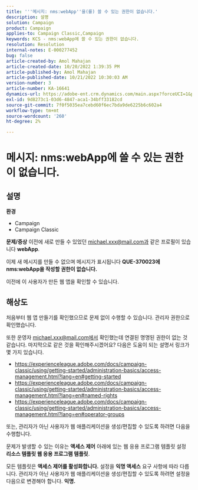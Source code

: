 ```yaml
---
title: '''메시지: nms:webApp''을(를) 쓸 수 있는 권한이 없습니다.'
description: 설명
solution: Campaign
product: Campaign
applies-to: Campaign Classic,Campaign
keywords: KCS - nms:webApp에 쓸 수 있는 권한이 없습니다.
resolution: Resolution
internal-notes: E-000277452
bug: false
article-created-by: Amol Mahajan
article-created-date: 10/20/2022 1:39:35 PM
article-published-by: Amol Mahajan
article-published-date: 10/21/2022 10:30:03 AM
version-number: 3
article-number: KA-16641
dynamics-url: https://adobe-ent.crm.dynamics.com/main.aspx?forceUCI=1&pagetype=entityrecord&etn=knowledgearticle&id=e3766aa1-7c50-ed11-bba2-00224808664b
exl-id: 9d8273c1-03d6-4847-aca1-34bff33182cd
source-git-commit: 7f0f5035ea7cebd60f6ec7bda9de6225b6c602a4
workflow-type: tm+mt
source-wordcount: '260'
ht-degree: 2%

---
```


# 메시지: nms:webApp에 쓸 수 있는 권한이 없습니다.

## 설명

<b>환경</b>
- Campaign
- Campaign Classic

<b>문제/증상</b>
이전에 새로 만들 수 있었던 michael.xxx@mail.com과 같은 프로필이 있습니다 <b>webApp</b>.

이제 새 메시지를 만들 수 없으며 메시지가 표시됩니다 <b>QUE-370023에 nms:webApp을 작성할 권한이 없습니다.</b>

이전에 이 사용자가 만든 웹 앱을 확인할 수 있습니다.




## 해상도


처음부터 웹 앱 만들기를 확인했으므로 문제 없이 수행할 수 있습니다. 관리자 권한으로 확인했습니다.

또한 운영자 michael.xxx@mail.com에서 확인했는데 연결된 명명된 권한이 없는 것 같습니다. 마지막으로 같은 것을 확인해주시겠어요? 다음은 도움이 되는 설명서 링크가 몇 가지 있습니다.

- https://experienceleague.adobe.com/docs/campaign-classic/using/getting-started/administration-basics/access-management.html?lang=en#getting-started
- https://experienceleague.adobe.com/docs/campaign-classic/using/getting-started/administration-basics/access-management.html?lang=en#named-rights
- https://experienceleague.adobe.com/docs/campaign-classic/using/getting-started/administration-basics/access-management.html?lang=en#operator-groups


또는, 관리자가 아닌 사용자가 웹 애플리케이션을 생성/편집할 수 있도록 하려면 다음을 수행합니다.

문제가 발생할 수 있는 이유는 <b>액세스 제어</b> 아래에 있는 웹 응용 프로그램 템플릿 설정 <b>리소스 템플릿 웹 응용 프로그램 템플릿</b>.

모든 템플릿은 <b>액세스 제어를 활성화합니다.</b> 설정을 <b>익명 액세스</b> 요구 사항에 따라 다릅니다. 관리자가 아닌 사용자가 웹 애플리케이션을 생성/편집할 수 있도록 하려면 설정을 다음으로 변경해야 합니다. <b>익명.</b>
